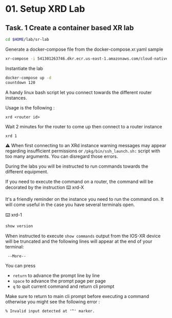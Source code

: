 # 01. Setup XRD Lab

## Task. 1 Create a container based XR lab

```bash
cd $HOME/lab/sr-lab
```

Generate a docker-compose file from the docker-compose.xr.yaml sample
```bash
xr-compose -i 541301263746.dkr.ecr.us-east-1.amazonaws.com/cloud-native-router -f docker-compose.xr.yml
```

Instantiate the lab
```bash
docker-compose up -d
countdown 120
```

A handy linux bash script let you connect towards the different router instances.

Usage is the following :
```
xrd <router id>
```

Wait 2 minutes for the router to come up then connect to a router instance
```bash
xrd 1
```

:warning: When first connecting to an XRd instance warning messages may appear regarding insufficient permissions or `/pkg/bin/ssh_launch.sh:` script with too many arguments. You can disregard those errors.

During the labs you will be instructed to run commands towards the different equipment.

If you need to execute the command on a router, the command will be decorated by the instruction :keyboard: xrd-X 

It's a friendly reminder on the instance you need to run the command on. It will come useful in the case you have several terminals open.

:keyboard: xrd-1

```bash
show version 
```

When instructed to execute `show commands` output from the IOS-XR device will be truncated and the following lines will appear at the end of your terminal:
```
 --More-- 
```
You can press 
* `return` to advance the prompt line by line
* `space` to advance the prompt page per page
* `q` to quit current command and return cli prompt

Make sure to return to main cli prompt before executing a command otherwise you might see the following error : 
```
% Invalid input detected at '^' marker.
```